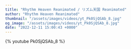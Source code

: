 ```yaml
---
title: "Rhythm Heaven Reanimated / リズム天国 Reanimated"
author: "Rhythm Heaven Reanimated"
thumbnail: "/assets/images/videos/yt_Pk0SjQSAb_8.jpg"
og_image: "/assets/images/videos/yt_Pk0SjQSAb_8.jpg"
date: "2022-12-11 15:00:43 +0000"
---
```


{% youtube Pk0SjQSAb_8 %}